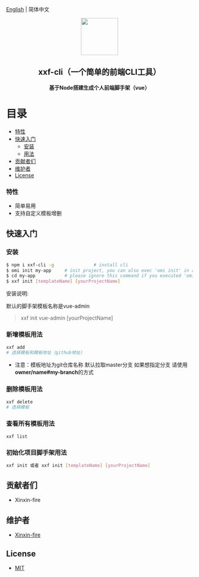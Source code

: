 [English](./README.EN.md) | 简体中文

<p align="center"><img width="100" src="https://vuejs.org/images/logo.png"></p>

<h2 align="center">xxf-cli（一个简单的前端CLI工具）</h2>
<p align="center"><b>基于Node搭建生成个人前端脚手架（vue）</b></p>

# 目录

- [特性](#特性)
- [快速入门](#快速入门)
  - [安装](#安装)
  - [用法](#用法)
- [贡献者们](#贡献者们)
- [维护者](#维护者)
- [License](#license)

### 特性

- 简单易用
- 支持自定义模板增删

## 快速入门

### 安装

```bash
$ npm i xxf-cli -g               # install cli
$ omi init my-app     # init project, you can also exec 'omi init' in an empty folder
$ cd my-app           # please ignore this command if you executed 'omi init' in an empty folder
$ xxf init [templateName] [yourProjectName]
```

安装说明:

默认的脚手架模板名称是vue-admin
> xxf init vue-admin [yourProjectName]

### 新增模板用法

```bash
xxf add
# 选择模板和模板地址（github地址）
```



- 注意：模板地址为git仓库名称 默认拉取master分支
 如果想指定分支 请使用 **owner/name#my-branch**的方式


### 删除模板用法

```bash
xxf delete
# 选择模板
```


### 查看所有模板用法

```bash
xxf list
```

### 初始化项目脚手架用法

```bash
xxf init 或者 xxf init [templateName] [yourProjectName]
```


## 贡献者们
- Xinxin-fire

## 维护者

- [Xinxin-fire](https://github.com/Xinxin-fire/xxf-cli)

## License

- [MIT](https://opensource.org/licenses/MIT)
